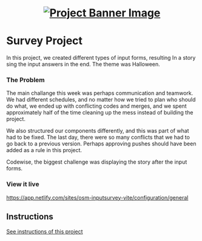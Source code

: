 <h1 align="center">
  <a href="">
    <img src="/src/assets/survey.svg" alt="Project Banner Image">
  </a>
</h1>

# Survey Project

In this project, we created different types of input forms, resulting In a story sing the input answers in the end. The theme was Halloween.

### The Problem

The main challange this week was perhaps communication and teamwork. We had different schedules, and no matter how we tried to plan who should do what, we ended up with conflicting codes and merges, and we spent approximately half of the time cleaning up the mess instead of building the project.

We also structured our components differently, and this was part of what had to be fixed. The last day, there were so many conflicts that we had to go back to a previous version. Perhaps approving pushes should have been added as a rule in this project.

Codewise, the biggest challenge was displaying the story after the input forms.

### View it live

https://app.netlify.com/sites/osm-inputsurvey-vite/configuration/general

## Instructions

<a href="instructions.md">
   See instructions of this project
  </a>
